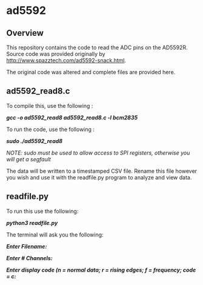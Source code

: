 # ad5592
## Overview
This repository contains the code to read the ADC pins on the AD5592R. Source code was provided originally by http://www.spazztech.com/ad5592-snack.html.

The original code was altered and complete files are provided here.

## ad5592_read8.c


To compile this, use the following :

***gcc -o ad5592_read8 ad5592_read8.c -l bcm2835***

To run the code, use the following :

***_sudo ./ad5592_read8_***

*NOTE: sudo must be used to allow access to SPI registers, otherwise you will get a segfault*


The data will be written to a timestamped CSV file. Rename this file however you wish and use it with the readfile.py program to analyze and view data.

## readfile.py


To run this use the following:

***python3 readfile.py***


The terminal will ask you the following:


***Enter Filename:***

***Enter # Channels:***

***Enter display code (n = normal data; r = rising edges; f = frequency; code = c:***



